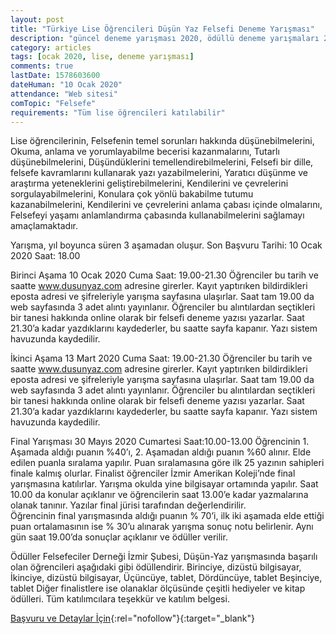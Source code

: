 ```yaml
---
layout: post
title: "Türkiye Lise Öğrencileri Düşün Yaz Felsefi Deneme Yarışması"
description: "güncel deneme yarışması 2020, ödüllü deneme yarışmaları 2020, yazı yarışması"
category: articles
tags: [ocak 2020, lise, deneme yarışması]
comments: true
lastDate: 1578603600
dateHuman: "10 Ocak 2020"
attendance: "Web sitesi"
comTopic: "Felsefe"
requirements: "Tüm lise öğrencileri katılabilir"
---
```


Lise öğrencilerinin, 
Felsefenin temel sorunları hakkında düşünebilmelerini, Okuma, anlama ve yorumlayabilme becerisi kazanmalarını,
Tutarlı düşünebilmelerini, Düşündüklerini temellendirebilmelerini,
Felsefi bir dille, felsefe kavramlarını kullanarak yazı yazabilmelerini,
Yaratıcı düşünme ve araştırma yeteneklerini geliştirebilmelerini, Kendilerini ve çevrelerini sorgulayabilmelerini,
Konulara çok yönlü bakabilme tutumu kazanabilmelerini,
Kendilerini ve çevrelerini anlama çabası içinde olmalarını,
Felsefeyi yaşamı anlamlandırma çabasında kullanabilmelerini sağlamayı amaçlamaktadır.

Yarışma, yıl boyunca süren 3 aşamadan oluşur.
Son Başvuru Tarihi: 10 Ocak 2020 Saat: 18.00

Birinci Aşama
10 Ocak 2020 Cuma Saat: 19.00-21.30
Öğrenciler bu tarih ve saatte www.dusunyaz.com adresine girerler.
Kayıt yaptırıken bildirdikleri eposta adresi ve şifreleriyle yarışma sayfasına ulaşırlar.
Saat tam 19.00 da web sayfasında 3 adet alıntı yayınlanır.
Öğrenciler bu alıntılardan seçtikleri bir tanesi hakkında online olarak bir felsefi deneme yazısı yazarlar. Saat 21.30’a kadar yazdıklarını kaydederler, bu saatte sayfa kapanır. Yazı sistem havuzunda kaydedilir.

İkinci Aşama
13 Mart 2020 Cuma Saat: 19.00-21.30
Öğrenciler bu tarih ve saatte www.dusunyaz.com adresine girerler.
Kayıt yaptırıken bildirdikleri eposta adresi ve şifreleriyle yarışma sayfasına ulaşırlar.
Saat tam 19.00 da web sayfasında 3 adet alıntı yayınlanır.
Öğrenciler bu alıntılardan seçtikleri bir tanesi hakkında online olarak bir felsefi deneme yazısı yazarlar. Saat 21.30’a kadar yazdıklarını kaydederler, bu saatte sayfa kapanır. Yazı sistem havuzunda kaydedilir.

Final Yarışması
30 Mayıs 2020 Cumartesi Saat:10.00-13.00
Öğrencinin 1. Aşamada aldığı puanın %40’ı, 2. Aşamadan aldığı puanın %60 alınır. Elde edilen puanla sıralama yapılır.
Puan sıralamasına göre ilk 25 yazının sahipleri finale kalmış olurlar.
Finalist öğrenciler İzmir Amerikan Koleji’nde final yarışmasına katılırlar. Yarışma okulda yine bilgisayar ortamında yapılır. Saat 10.00 da konular açıklanır ve öğrencilerin saat 13.00’e kadar yazmalarına olanak tanınır. Yazılar final jürisi tarafından değerlendirilir.  
Öğrencinin final yarışmasında aldığı puanın % 70’i, ilk iki aşamada elde ettiği puan ortalamasının ise % 30’u alınarak yarışma sonuç notu belirlenir.
Aynı gün saat 19.00’da sonuçlar açıklanır ve ödüller verilir.

Ödüller
Felsefeciler Derneği İzmir Şubesi, Düşün-Yaz yarışmasında başarılı olan öğrencileri aşağıdaki gibi ödüllendirir.
Birinciye, dizüstü bilgisayar,
İkinciye,  dizüstü bilgisayar,
Üçüncüye, tablet,
Dördüncüye, tablet
Beşinciye, tablet
Diğer finalistlere ise olanaklar ölçüsünde çeşitli hediyeler ve kitap ödülleri.
Tüm katılımcılara teşekkür ve katılım belgesi.

[Başvuru ve Detaylar İçin](http://www.dusunyaz.com/?utm_source=edebiyatyarismalari.com&utm_medium=affiliate&utm_campaign=cpc){:rel="nofollow"}{:target="_blank"}